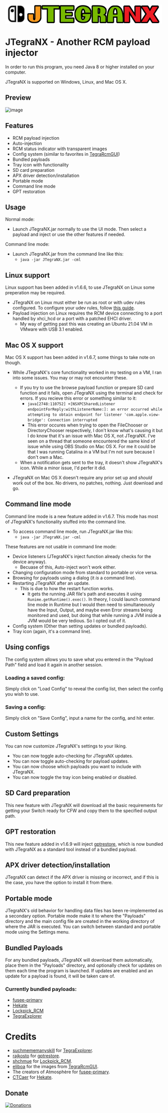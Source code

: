 ![Png](https://github.com/dylwedma11748/JTegraNX/blob/master/src/main/resources/images/banner.png)
# JTegraNX - Another RCM payload injector

In order to run this program, you need Java 8 or higher installed on your computer.

JTegraNX is supported on Windows, Linux, and Mac OS X.

## Preview
![image](https://user-images.githubusercontent.com/32218999/125573024-25bb1802-c9df-40fe-9419-1857b755e5a9.png)

## Features
- RCM payload injection
- Auto-injection
- RCM status indicator with transparent images
- Config system (similar to favorites in [TegraRcmGUI](https://github.com/eliboa/TegraRcmGUI))
- Bundled payloads
- Tray icon with functionality
- SD card preparation
- APX driver detection/installation
- Portable mode
- Command line mode
- GPT restoration

## Usage
Normal mode:
- Launch JTegraNX.jar normally to use the UI mode. Then select a payload and inject or use the other features if needed.

Command line mode:
- Launch JTegraNX.jar from the command line like this:
  - `java -jar JTegraNX.jar -cml`

## Linux support
Linux support has been added in v1.6.6, to use JTegraNX on Linux some preperation may be required.
- JTegraNX on Linux must either be run as root or with udev rules configured. To configure your udev rules, follow [this guide](https://nh-server.github.io/switch-guide/extras/adding_udev/).
- Payload injection on Linux requires the RCM device connecting to a port handled by xhci_hcd or a port with a patched EHCI driver.
  - My way of getting past this was creating an Ubuntu 21.04 VM in VMware with USB 3.1 enabled.

## Mac OS X support
Mac OS X support has been added in v1.6.7, some things to take note on though.
- While JTegraNX's core functionality worked in my testing on a VM, I ran into some issues. You may or may not encounter these.
  - If you try to use the browse payload function or prepare SD card function and it fails, open JTegraNX using the terminal and check for errors. If you recieve this error or something similar to it:
    - `java[2748:110752] +[NSXPCSharedListener endpointForReply:withListenerName:]: an error occurred while attempting to obtain endpoint for listener 'com.apple.view-bridge': Connection interrupted`
    - This error occures when trying to open the FileChooser or DirectoryChooser respectively, I don't know what's causing it but I do know that it's an issue with Mac OS X, not JTegraNX. I've seen on a thread that someone encountered the same kind of issue while using OBS Studio on Mac OS X. For me it could be that I was running Catalina in a VM but I'm not sure because I don't own a Mac.
  - When a notification gets sent to the tray, it doesn't show JTegraNX's icon. While a minor issue, I'd perfer it did.

- JTegraNX on Mac OS X doesn't require any prior set up and *should* work out of the box. No drivers, no patches, nothing. Just download and go.

## Command line mode
Command line mode is a new feature added in v1.6.7. This mode has most of JTegraNX's functionality stuffed into the command line.
- To access command line mode, run JTegraNX.jar like this:
  - `java -jar JTegraNX.jar -cml`

These features are not usable in command line mode:
- Device listeners (JTegraNX's inject function already checks for the device anyway).
  - Becuase of this, Auto-inject won't work either.
- Changing configuration mode from standard to portable or vice versa.
- Browsing for payloads using a dialog (it *is* a command line).
- Restarting JTegraNX after an update.
  - This is due to how the restart function works.
    - It gets the running JAR file's path and executes it using `Runime.getRuntime().exec()`. In theory, I could launch command line mode in Runtime but I would then need to simultaneously have the Input, Output, and maybe even Error streams being monitored and used, but doing that while running a JVM inside a JVM would be very tedious. So I opted out of it.
 - Config system (Other than setting updates or bundled payloads).
 - Tray icon (again, it's a command line).

## Using configs
The config system allows you to save what you entered in the "Payload Path" field and load it again in another session.

### Loading a saved config:
Simply click on "Load Config" to reveal the config list, then select the config you wish to use.

### Saving a config:
Simply click on "Save Config", input a name for the config, and hit enter.

## Custom Settings
You can now customize JTegraNX's settings to your liking.
- You can now toggle auto-checking for JTegraNX updates.
- You can now toggle auto-checking for payload updates.
- You can now choose which payloads you want to include with JTegraNX.
- You can now toggle the tray icon being enabled or disabled.

## SD Card preparation
This new feature with JTegraNX will download all the basic requirements for getting your Switch ready for CFW and copy them to the specified output path.

## GPT restoration
This new feature added in v1.6.9 will inject [gptrestore](https://github.com/rajkosto/gptrestore), which is now bundled with JTegraNX as a standard tool instead of a bundled payload.

## APX driver detection/installation
JTegraNX can detect if the APX driver is missing or incorrect, and if this is the case, you have the option to install it from there.

## Portable mode
JTegraNX's old behavior for handling data files has been re-implemented as a secondary option. Portable mode make it to where the "Payloads" directory and the main config file are created in the working directory of where the JAR is executed. You can switch between standard and portable mode using the Settings menu.

## Bundled Payloads
For any bundled payloads, JTegraNX will download them automatically, place them in the "Payloads" directory, and optionally check for updates on them each time the program is launched. If updates are enabled and an update for a payload is found, it will be taken care of.

### Currently bundled payloads:
- [fusee-primary](https://github.com/Atmosphere-NX/Atmosphere/releases)
- [Hekate](https://github.com/CTCaer/hekate)
- [Lockpick_RCM](https://github.com/shchmue/Lockpick_RCM)
- [TegraExplorer](https://github.com/suchmememanyskill/TegraExplorer)

# Credits
- [suchmememanyskill](https://github.com/suchmememanyskill) for [TegraExplorer](https://github.com/suchmememanyskill/TegraExplorer).
- [rajkosto](https://github.com/rajkosto) for [gptrestore](https://github.com/rajkosto/gptrestore).
- [shchmue](https://github.com/shchmue) for [Lockpick_RCM](https://github.com/shchmue/Lockpick_RCM).
- [eliboa](https://github.com/eliboa) for the images from [TegraRcmGUI](https://github.com/eliboa/TegraRcmGUI).
- The creators of Atmosphère for [fusee-primary](https://github.com/Atmosphere-NX/Atmosphere/releases).
- [CTCaer](https://github.com/CTCaer) for [Hekate](https://github.com/CTCaer/hekate).

## Donate
[![Donations](https://www.paypalobjects.com/en_US/i/btn/btn_donateCC_LG.gif)](https://www.paypal.com/donate?business=2N3E52994D2KG&no_recurring=0&currency_code=USD)
